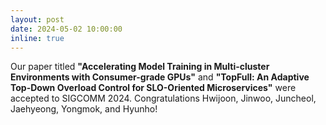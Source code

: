```yaml
---
layout: post
date: 2024-05-02 10:00:00
inline: true
---
```


Our paper titled **"Accelerating Model Training in Multi-cluster Environments with Consumer-grade GPUs"** and **"TopFull: An Adaptive Top-Down Overload Control for SLO-Oriented Microservices"** were accepted to SIGCOMM 2024. Congratulations Hwijoon, Jinwoo, Juncheol, Jaehyeong, Yongmok, and Hyunho!